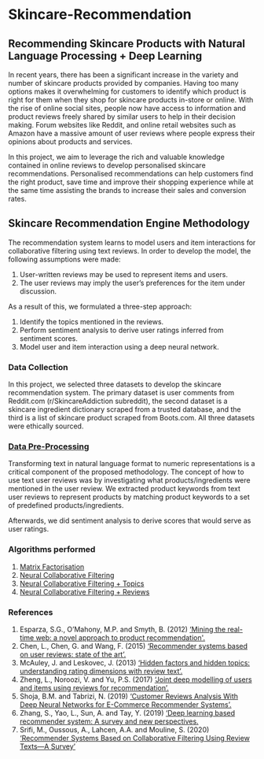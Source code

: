 # Skincare-Recommendation
## Recommending Skincare Products with Natural Language Processing + Deep Learning

In recent years, there has been a significant increase in the variety and number of skincare products provided by companies. Having too many options makes it overwhelming for customers to identify which product is right for them when they shop for skincare products in-store or online. With the rise of online social sites, people now have access to information and product reviews freely shared by similar users to help in their decision making. Forum websites like Reddit, and online retail websites such as Amazon have a massive amount of user reviews where people express their opinions about products and services.

In this project, we aim to leverage the rich and valuable knowledge contained in online reviews to develop personalised skincare recommendations. Personalised recommendations can help customers find the right product, save time and improve their shopping experience while at the same time assisting the brands to increase their sales and conversion rates.

## Skincare Recommendation Engine Methodology
The recommendation system learns to model users and item interactions for collaborative filtering using text reviews. In order to develop the model, the following assumptions were made:
1. User-written reviews may be used to represent items and users.
2. The user reviews may imply the user’s preferences for the item under discussion.

As a result of this, we formulated a three-step approach:
1. Identify the topics mentioned in the reviews.
2. Perform sentiment analysis to derive user ratings inferred from sentiment scores.
3. Model user and item interaction using a deep neural network.

### Data Collection 
In this project, we selected three datasets to develop the skincare recommendation system. The primary dataset is user comments from Reddit.com (r/SkincareAddiction subreddit), the second dataset is a skincare ingredient dictionary scraped from a trusted database, and the third is a list of skincare product scraped from Boots.com. All three datasets were ethically sourced.

### [Data Pre-Processing](https://github.com/luhlitt/Skincare-Recommendation/blob/main/text_pre_processing_%26_user_item_matrix_creation_recommender_system.ipynb)
Transforming text in natural language format to numeric representations is a critical component of the proposed methodology.
The concept of how to use text user reviews was by investigating what products/ingredients were mentioned in the user review. We extracted product keywords from text user reviews to represent products by matching product keywords to a set of predefined products/ingredients.

Afterwards, we did sentiment analysis to derive scores that would serve as user ratings. 

### Algorithms performed
1. [Matrix Factorisation](https://github.com/luhlitt/Skincare-Recommendation/blob/main/NCF_%2B_reviews.ipynb)
1. [Neural Collaborative Filtering](https://github.com/luhlitt/Skincare-Recommendation/blob/main/NCF.ipynb)
1. [Neural Collaborative Filtering + Topics](https://github.com/luhlitt/Skincare-Recommendation/blob/main/NCF%20%2B%20topics.ipynb)
1. [Neural Collaborative Filtering + Reviews](https://github.com/luhlitt/Skincare-Recommendation/blob/main/NCF_%2B_reviews.ipynb)


### References
1. Esparza, S.G., O’Mahony, M.P. and Smyth, B. (2012) [‘Mining the real-time web: a novel approach to product recommendation'.](https://dl.acm.org/doi/10.1016/j.knosys.2011.07.007)
1. Chen, L., Chen, G. and Wang, F. (2015) [‘Recommender systems based on user reviews: state of the art’.](https://dl.acm.org/doi/10.1007/s11257-015-9155-5)
1. McAuley, J. and Leskovec, J. (2013) [‘Hidden factors and hidden topics: understanding rating dimensions with review text’.](https://cs.stanford.edu/people/jure/pubs/reviews-recsys13.pdf)
1. Zheng, L., Noroozi, V. and Yu, P.S. (2017) [‘Joint deep modelling of users and items using reviews for recommendation’.](https://arxiv.org/abs/1701.04783)
1. Shoja, B.M. and Tabrizi, N. (2019) [‘Customer Reviews Analysis With Deep Neural Networks for E-Commerce Recommender Systems’.](https://ieeexplore.ieee.org/document/8813018)
1. Zhang, S., Yao, L., Sun, A. and Tay, Y. (2019) [‘Deep learning based recommender system: A survey and new perspectives.](https://dl.acm.org/doi/10.1145/3285029)
1. Srifi, M., Oussous, A., Lahcen, A.A. and Mouline, S. (2020) [‘Recommender Systems Based on Collaborative Filtering Using Review Texts—A Survey’](https://www.mdpi.com/2078-2489/11/6/317)
